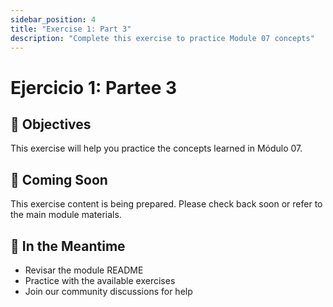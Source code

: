 ```yaml
---
sidebar_position: 4
title: "Exercise 1: Part 3"
description: "Complete this exercise to practice Module 07 concepts"
---
```


# Ejercicio 1: Partee 3

## 🎯 Objectives

This exercise will help you practice the concepts learned in Módulo 07.

## 📝 Coming Soon

This exercise content is being prepared. Please check back soon or refer to the main module materials.

## 🚀 In the Meantime

- Revisar the module README
- Practice with the available exercises
- Join our community discussions for help
